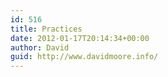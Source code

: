 ```yaml
---
id: 516
title: Practices
date: 2012-01-17T20:14:34+00:00
author: David
guid: http://www.davidmoore.info/
---
```

